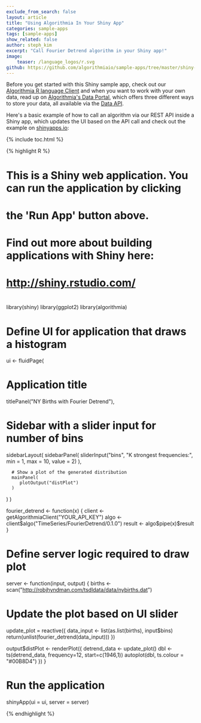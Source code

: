 ```yaml
---
exclude_from_search: false
layout: article
title: "Using Algorithmia In Your Shiny App"
categories: sample-apps
tags: [sample-apps]
show_related: false
author: steph_kim
excerpt: "Call Fourier Detrend algorithm in your Shiny app!"
image:
    teaser: /language_logos/r.svg
github: https://github.com/algorithmiaio/sample-apps/tree/master/shiny-r/fourier-detrend-example
---
```


Before you get started with this Shiny sample app, check out our <a href="{{ site.baseurl }}/clients/r/">Algorithmia R language Client</a> and when you want to work with your own data, read up on [Algorithmia's Data Portal](https://algorithmia.com/data), which offers three different ways to store your data, all available via the [Data API](http://docs.algorithmia.com/#data-api-specification).

Here's a basic example of how to call an algorithm via our REST API inside a Shiny app, which updates the UI based on the API call and check out the example on <a href="https://algorithmia.shinyapps.io/fourier-deseasonality/">shinyapps.io</a>:


{% include toc.html %}

{% highlight R %}
#
# This is a Shiny web application. You can run the application by clicking
# the 'Run App' button above.
#
# Find out more about building applications with Shiny here:
#
#    http://shiny.rstudio.com/
#

library(shiny)
library(ggplot2)
library(algorithmia)

# Define UI for application that draws a histogram
ui <- fluidPage(
   
   # Application title
   titlePanel("NY Births with Fourier Detrend"),
   
   # Sidebar with a slider input for number of bins 
   sidebarLayout(
      sidebarPanel(
         sliderInput("bins",
                     "K strongest frequencies:",
                     min = 1,
                     max = 10,
                     value = 2)
      ),
      
      # Show a plot of the generated distribution
      mainPanel(
         plotOutput("distPlot")
      )
   )
)

fourier_detrend <- function(x) {
  client <- getAlgorithmiaClient("YOUR_API_KEY")
  algo <- client$algo("TimeSeries/FourierDetrend/0.1.0")
  result <- algo$pipe(x)$result
}

# Define server logic required to draw plot
server <- function(input, output) {
  births <- scan("http://robjhyndman.com/tsdldata/data/nybirths.dat")
  # Update the plot based on UI slider
  update_plot = reactive({
    data_input <- list(as.list(births), input$bins)
    return(unlist(fourier_detrend(data_input)))
  })
  
   output$distPlot <- renderPlot({
     detrend_data <- update_plot()
     dbl <- ts(detrend_data, frequency=12, start=c(1946,1))
     autoplot(dbl, ts.colour = "#00B8D4")
   })
}

# Run the application 
shinyApp(ui = ui, server = server)

{% endhighlight %}